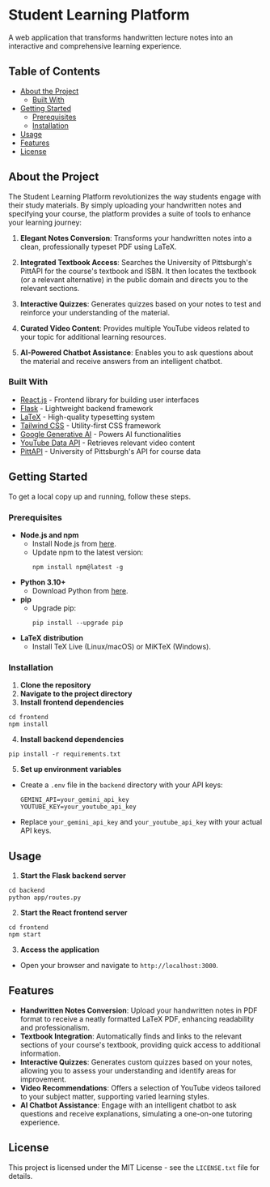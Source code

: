 # Student Learning Platform

A web application that transforms handwritten lecture notes into an interactive and comprehensive learning experience.

## Table of Contents

- [About the Project](#about-the-project)
  - [Built With](#built-with)
- [Getting Started](#getting-started)
  - [Prerequisites](#prerequisites)
  - [Installation](#installation)
- [Usage](#usage)
- [Features](#features)
- [License](#license)

## About the Project

The Student Learning Platform revolutionizes the way students engage with their study materials. By simply uploading your handwritten notes and specifying your course, the platform provides a suite of tools to enhance your learning journey:

1. **Elegant Notes Conversion**: Transforms your handwritten notes into a clean, professionally typeset PDF using LaTeX.

2. **Integrated Textbook Access**: Searches the University of Pittsburgh's PittAPI for the course's textbook and ISBN. It then locates the textbook (or a relevant alternative) in the public domain and directs you to the relevant  sections.

3. **Interactive Quizzes**: Generates quizzes based on your notes to test and reinforce your understanding of the material.

4. **Curated Video Content**: Provides multiple YouTube videos related to your topic for additional learning resources.

5. **AI-Powered Chatbot Assistance**: Enables you to ask questions about the material and receive answers from an intelligent chatbot.

### Built With

- [React.js](https://reactjs.org/) - Frontend library for building user interfaces
- [Flask](https://flask.palletsprojects.com/) - Lightweight backend framework
- [LaTeX](https://www.latex-project.org/) - High-quality typesetting system
- [Tailwind CSS](https://tailwindcss.com/) - Utility-first CSS framework
- [Google Generative AI](https://ai.google/) - Powers AI functionalities
- [YouTube Data API](https://developers.google.com/youtube/v3) - Retrieves relevant video content
- [PittAPI](https://pypi.org/project/pittapi/) - University of Pittsburgh's API for course data

## Getting Started

To get a local copy up and running, follow these steps.

### Prerequisites

- **Node.js and npm**
  - Install Node.js from [here](https://nodejs.org/).
  - Update npm to the latest version:
    ```
    npm install npm@latest -g
    ```
- **Python 3.10+**
  - Download Python from [here](https://www.python.org/downloads/).
- **pip**
  - Upgrade pip:
    ```
    pip install --upgrade pip
    ```
- **LaTeX distribution**
  - Install TeX Live (Linux/macOS) or MiKTeX (Windows).

### Installation

1. **Clone the repository**
2. **Navigate to the project directory**
3. **Install frontend dependencies**
```
cd frontend
npm install
```
4. **Install backend dependencies**
```
pip install -r requirements.txt
```
5. **Set up environment variables**
- Create a `.env` file in the `backend` directory with your API keys:
  ```
  GEMINI_API=your_gemini_api_key
  YOUTUBE_KEY=your_youtube_api_key
  ```
- Replace `your_gemini_api_key` and `your_youtube_api_key` with your actual API keys.

## Usage

1. **Start the Flask backend server**
```
cd backend
python app/routes.py
```
2. **Start the React frontend server**
```
cd frontend
npm start
```
3. **Access the application**
- Open your browser and navigate to `http://localhost:3000`.

## Features

- **Handwritten Notes Conversion**: Upload your handwritten notes in PDF format to receive a neatly formatted LaTeX PDF, enhancing readability and professionalism.
- **Textbook Integration**: Automatically finds and links to the relevant sections of your course's textbook, providing quick access to additional information.
- **Interactive Quizzes**: Generates custom quizzes based on your notes, allowing you to assess your understanding and identify areas for improvement.
- **Video Recommendations**: Offers a selection of YouTube videos tailored to your subject matter, supporting varied learning styles.
- **AI Chatbot Assistance**: Engage with an intelligent chatbot to ask questions and receive explanations, simulating a one-on-one tutoring experience.

## License

This project is licensed under the MIT License - see the `LICENSE.txt` file for details.
